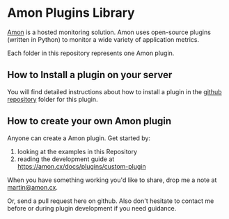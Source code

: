 Amon Plugins Library
=====================

[Amon](https://amon.cx) is a hosted monitoring solution. Amon uses open-source plugins (written in Python)
to monitor a wide variety of application metrics.

Each folder in this repository represents one Amon plugin.


How to Install a plugin on your server
---------------------------------

You will find detailed instructions about how to install a plugin in the <a href="https://github.com/amonapp/amon-plugins">github repository</a> folder for this plugin.
	

How to create your own Amon plugin
---------------------------------

Anyone can create a Amon plugin. Get started by:

1. looking at the examples in this Repository
2. reading the development guide at https://amon.cx/docs/plugins/custom-plugin

When you have something working you'd like to share, drop me a note at <martin@amon.cx>.

Or, send a pull request here on github. Also don't hesitate to contact me before or during
plugin development if you need guidance.
